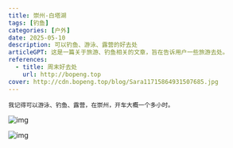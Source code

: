```yaml
---
title: 崇州-白塔湖
tags: [钓鱼]
categories: [户外]
date: 2025-05-10
description: 可以钓鱼、游泳、露营的好去处
articleGPT: 这是一篇关于旅游、钓鱼相关的文章，旨在告诉用户一些旅游去处。
references:
  - title: 周末好去处
    url: http://bopeng.top
cover: http://cdn.bopeng.top/blog/Sara11715864931507685.jpg
---
```


    我记得可以游泳、钓鱼、露营，在崇州，开车大概一个多小时。

![img](https://appimg.52ch.net/pic/20250513/1747108000552067889.jpg?x-oss-process=image/resize,w_850)

![img](https://appimg.52ch.net/pic/20250513/1747113558211192_846.jpg?x-oss-process=image/resize,w_850)
